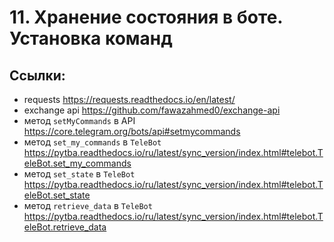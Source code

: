 # 11. Хранение состояния в боте. Установка команд

## Ссылки:
- requests https://requests.readthedocs.io/en/latest/
- exchange api https://github.com/fawazahmed0/exchange-api
- метод `setMyCommands` в API https://core.telegram.org/bots/api#setmycommands
- метод `set_my_commands` в `TeleBot` https://pytba.readthedocs.io/ru/latest/sync_version/index.html#telebot.TeleBot.set_my_commands
- метод `set_state` в `TeleBot` https://pytba.readthedocs.io/ru/latest/sync_version/index.html#telebot.TeleBot.set_state
- метод `retrieve_data` в `TeleBot` https://pytba.readthedocs.io/ru/latest/sync_version/index.html#telebot.TeleBot.retrieve_data
